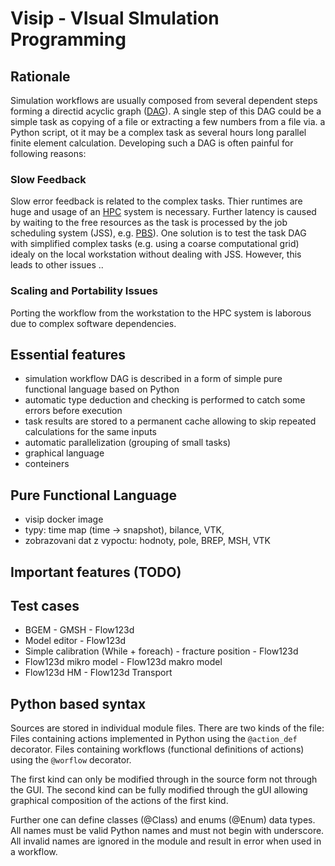 # Visip - VIsual SImulation Programming

## Rationale
Simulation workflows are usually composed from several dependent steps forming a directid acyclic graph ([DAG](https://en.wikipedia.org/wiki/Directed_acyclic_graph)).
A single step of this DAG could be a simple task as copying of a file or extracting a few numbers from a file via. a Python script, 
ot it may be a complex task as several hours long parallel finite element calculation.
Developing such a DAG is often painful for following reasons:

### Slow Feedback
Slow error feedback is related to the complex tasks. Thier runtimes are huge and usage of an [HPC](https://en.wikipedia.org/wiki/High-performance_computing) system is necessary.
Further latency is caused by waiting to the free resources as the task is processed by the job scheduling system (JSS), e.g. [PBS](https://en.wikipedia.org/wiki/Portable_Batch_System)).
One solution is to test the task DAG with simplified complex tasks (e.g. using a coarse computational grid) idealy on the local workstation without dealing with JSS.
However, this leads to other issues ..

### Scaling and Portability Issues
Porting the workflow from the workstation to the HPC system is laborous due to complex software dependencies.

## Essential features 
- simulation workflow DAG is described in a form of simple pure functional language based on Python
- automatic type deduction and checking is performed to catch some errors before execution
- task results are stored to a permanent cache allowing to skip repeated calculations for the same inputs
- automatic parallelization (grouping of small tasks)
- graphical language
- conteiners

## Pure Functional Language
- visip docker image
- typy: time map (time -> snapshot), bilance, VTK,
- zobrazovani dat z vypoctu: hodnoty, pole, BREP, MSH, VTK

## Important features (TODO)


## Test cases
- BGEM - GMSH - Flow123d
- Model editor - Flow123d
- Simple calibration (While + foreach) - fracture position - Flow123d
- Flow123d mikro model - Flow123d makro model
- Flow123d HM - Flow123d Transport



## Python based syntax

Sources are stored in individual module files. There are two kinds of the file:
Files containing actions implemented in Python using the `@action_def` decorator.
Files containing workflows (functional definitions of actions) using the `@worflow` decorator.
  
The first kind can only be modified through in the source form not through the GUI.
The second kind can be fully modified through the gUI allowing graphical composition
of the actions of the first kind.
  
Further one can define classes (@Class) and enums (@Enum) data types.
All names must be valid Python names and must not begin with underscore.
All invalid names are ignored in the module and result in error when used in a workflow. 

